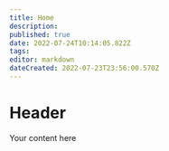 ```yaml
---
title: Home
description: 
published: true
date: 2022-07-24T10:14:05.822Z
tags: 
editor: markdown
dateCreated: 2022-07-23T23:56:00.570Z
---
```


# Header
Your content here